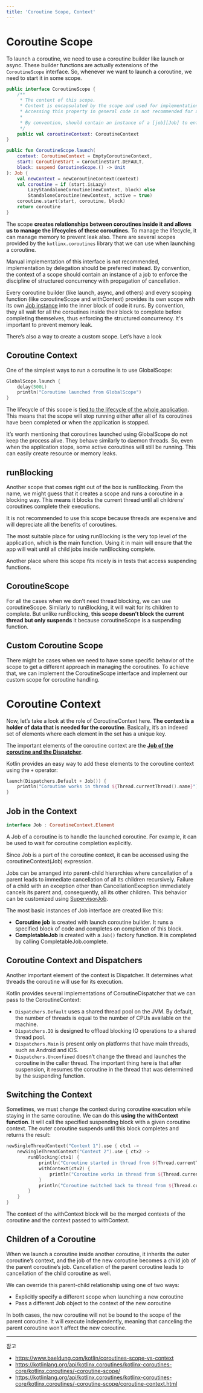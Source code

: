```yaml
---
title: 'Coroutine Scope, Context'
---
```

# Coroutine Scope

To launch a coroutine, we need to use a coroutine builder like launch or async. These builder functions are actually extensions of the `CoroutineScope` interface. So, whenever we want to launch a coroutine, we need to start it in some scope.

```kotlin
public interface CoroutineScope {
    /**
     * The context of this scope.
     * Context is encapsulated by the scope and used for implementation of coroutine builders that are extensions on the scope.
     * Accessing this property in general code is not recommended for any purposes except accessing the [Job] instance for advanced usages.
     *
     * By convention, should contain an instance of a [job][Job] to enforce structured concurrency.
     */
    public val coroutineContext: CoroutineContext
}

public fun CoroutineScope.launch(
    context: CoroutineContext = EmptyCoroutineContext,
    start: CoroutineStart = CoroutineStart.DEFAULT,
    block: suspend CoroutineScope.() -> Unit
): Job {
    val newContext = newCoroutineContext(context)
    val coroutine = if (start.isLazy)
        LazyStandaloneCoroutine(newContext, block) else
        StandaloneCoroutine(newContext, active = true)
    coroutine.start(start, coroutine, block)
    return coroutine
}
```

The scope **creates relationships between coroutines inside it and allows us to manage the lifecycles of these coroutines.** To manage the lifecycle, it can manage memory to prevent leak also. There are several scopes provided by the `kotlinx.coroutines` library that we can use when launching a coroutine. 

Manual implementation of this interface is not recommended, implementation by delegation should be preferred instead. By convention, the context of a scope should contain an instance of a job to enforce the discipline of structured concurrency with propagation of cancellation.

Every coroutine builder (like launch, async, and others) and every scoping function (like coroutineScope and withContext) provides its own scope with its own [Job instance](https://kotlinlang.org/api/kotlinx.coroutines/kotlinx-coroutines-core/kotlinx.coroutines/-job/index.html) into the inner block of code it runs. By convention, they all wait for all the coroutines inside their block to complete before completing themselves, thus enforcing the structured concurrency. It's important to prevent memory leak.

There’s also a way to create a custom scope. Let’s have a look

## Coroutine Context

One of the simplest ways to run a coroutine is to use GlobalScope:

```kotlin
GlobalScope.launch {
    delay(500L)
    println("Coroutine launched from GlobalScope")
}
```

The lifecycle of this scope is <u>tied to the lifecycle of the whole application</u>. This means that the scope will stop running either after all of its coroutines have been completed or when the application is stopped.

It’s worth mentioning that coroutines launched using GlobalScope do not keep the process alive. They behave similarly to daemon threads. So, even when the application stops, some active coroutines will still be running. This can easily create resource or memory leaks.

## runBlocking

Another scope that comes right out of the box is runBlocking. From the name, we might guess that it creates a scope and runs a coroutine in a blocking way. This means it blocks the current thread until all childrens’ coroutines complete their executions.

It is not recommended to use this scope because threads are expensive and will depreciate all the benefits of coroutines.

The most suitable place for using runBlocking is the very top level of the application, which is the main function. Using it in main will ensure that the app will wait until all child jobs inside runBlocking complete.

Another place where this scope fits nicely is in tests that access suspending functions.

## CoroutineScope

For all the cases when we don’t need thread blocking, we can use coroutineScope. Similarly to runBlocking, it will wait for its children to complete. But unlike runBlocking, **this scope doesn’t block the current thread but only suspends** it because coroutineScope is a suspending function.

## Custom Coroutine Scope

There might be cases when we need to have some specific behavior of the scope to get a different approach in managing the coroutines. To achieve that, we can implement the CoroutineScope interface and implement our custom scope for coroutine handling.

# Coroutine Context

Now, let’s take a look at the role of CoroutineContext here. **The context is a holder of data that is needed for the coroutine**. Basically, it’s an indexed set of elements where each element in the set has a unique key.

The important elements of the coroutine context are the [**Job of the coroutine and the Dispatcher**](Coroutine%E2%80%85Dispatcher.md).

Kotlin provides an easy way to add these elements to the coroutine context using the `+` operator:

```kotlin
launch(Dispatchers.Default + Job()) {
    println("Coroutine works in thread ${Thread.currentThread().name}")
}
```

## Job in the Context

```kotlin
interface Job : CoroutineContext.Element
```

A Job of a coroutine is to handle the launched coroutine. For example, it can be used to wait for coroutine completion explicitly.

Since Job is a part of the coroutine context, it can be accessed using the coroutineContext(Job) expression.

Jobs can be arranged into parent-child hierarchies where cancellation of a parent leads to immediate cancellation of all its children recursively. Failure of a child with an exception other than CancellationException immediately cancels its parent and, consequently, all its other children. This behavior can be customized using [SupervisorJob](https://kotlinlang.org/api/kotlinx.coroutines/kotlinx-coroutines-core/kotlinx.coroutines/-supervisor-job.html).

The most basic instances of Job interface are created like this:

- **Coroutine job** is created with launch coroutine builder. It runs a specified block of code and completes on completion of this block.
- **CompletableJob** is created with a `Job()` factory function. It is completed by calling CompletableJob.complete.

## Coroutine Context and Dispatchers

Another important element of the context is Dispatcher. It determines what threads the coroutine will use for its execution.

Kotlin provides several implementations of CoroutineDispatcher that we can pass to the CoroutineContext:

- `Dispatchers.Default` uses a shared thread pool on the JVM. By default, the number of threads is equal to the number of CPUs available on the machine.
- `Dispatchers.IO` is designed to offload blocking IO operations to a shared thread pool.
- `Dispatchers.Main` is present only on platforms that have main threads, such as Android and iOS.
- `Dispatchers.Unconfined` doesn’t change the thread and launches the coroutine in the caller thread. The important thing here is that after suspension, it resumes the coroutine in the thread that was determined by the suspending function.


## Switching the Context

Sometimes, we must change the context during coroutine execution while staying in the same coroutine. We can do this **using the withContext function**. It will call the specified suspending block with a given coroutine context. The outer coroutine suspends until this block completes and returns the result:

```kotlin
newSingleThreadContext("Context 1").use { ctx1 ->
    newSingleThreadContext("Context 2").use { ctx2 ->
        runBlocking(ctx1) {
            println("Coroutine started in thread from ${Thread.currentThread().name}")
            withContext(ctx2) {
                println("Coroutine works in thread from ${Thread.currentThread().name}")
            }
            println("Coroutine switched back to thread from ${Thread.currentThread().name}")
        }
    }
}
```

The context of the withContext block will be the merged contexts of the coroutine and the context passed to withContext.

## Children of a Coroutine

When we launch a coroutine inside another coroutine, it inherits the outer coroutine’s context, and the job of the new coroutine becomes a child job of the parent coroutine’s job. Cancellation of the parent coroutine leads to cancellation of the child coroutine as well.

We can override this parent-child relationship using one of two ways:

- Explicitly specify a different scope when launching a new coroutine
- Pass a different Job object to the context of the new coroutine

In both cases, the new coroutine will not be bound to the scope of the parent coroutine. It will execute independently, meaning that canceling the parent coroutine won’t affect the new coroutine.

---
참고
- https://www.baeldung.com/kotlin/coroutines-scope-vs-context
- https://kotlinlang.org/api/kotlinx.coroutines/kotlinx-coroutines-core/kotlinx.coroutines/-coroutine-scope/
- https://kotlinlang.org/api/kotlinx.coroutines/kotlinx-coroutines-core/kotlinx.coroutines/-coroutine-scope/coroutine-context.html
